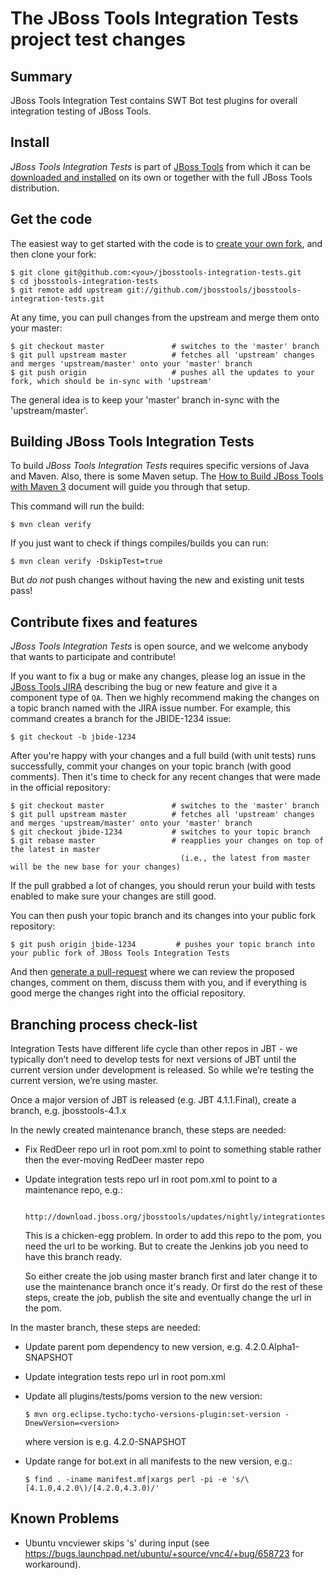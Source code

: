 # The JBoss Tools Integration Tests project test changes

## Summary

JBoss Tools Integration Test contains SWT Bot test plugins for overall integration testing of JBoss Tools. 

## Install

_JBoss Tools Integration Tests_ is part of [JBoss Tools](http://jboss.org/tools) from
which it can be [downloaded and installed](http://jboss.org/tools/download)
on its own or together with the full JBoss Tools distribution.

## Get the code

The easiest way to get started with the code is to [create your own fork](http://help.github.com/forking/), 
and then clone your fork:

    $ git clone git@github.com:<you>/jbosstools-integration-tests.git
    $ cd jbosstools-integration-tests
    $ git remote add upstream git://github.com/jbosstools/jbosstools-integration-tests.git
	
At any time, you can pull changes from the upstream and merge them onto your master:

    $ git checkout master               # switches to the 'master' branch
    $ git pull upstream master          # fetches all 'upstream' changes and merges 'upstream/master' onto your 'master' branch
    $ git push origin                   # pushes all the updates to your fork, which should be in-sync with 'upstream'

The general idea is to keep your 'master' branch in-sync with the
'upstream/master'.

## Building JBoss Tools Integration Tests

To build _JBoss Tools Integration Tests_ requires specific versions of Java and
Maven. Also, there is some Maven setup. The [How to Build JBoss Tools with Maven 3](https://community.jboss.org/wiki/HowToBuildJBossToolsWithMaven3)
document will guide you through that setup.

This command will run the build:

    $ mvn clean verify

If you just want to check if things compiles/builds you can run:

    $ mvn clean verify -DskipTest=true

But *do not* push changes without having the new and existing unit tests pass!
 
## Contribute fixes and features

_JBoss Tools Integration Tests_ is open source, and we welcome anybody that wants to
participate and contribute!

If you want to fix a bug or make any changes, please log an issue in
the [JBoss Tools JIRA](https://issues.jboss.org/browse/JBIDE)
describing the bug or new feature and give it a component type of
`QA`. Then we highly recommend making the changes on a
topic branch named with the JIRA issue number. For example, this
command creates a branch for the JBIDE-1234 issue:

	$ git checkout -b jbide-1234

After you're happy with your changes and a full build (with unit
tests) runs successfully, commit your changes on your topic branch
(with good comments). Then it's time to check for any recent changes
that were made in the official repository:

	$ git checkout master               # switches to the 'master' branch
	$ git pull upstream master          # fetches all 'upstream' changes and merges 'upstream/master' onto your 'master' branch
	$ git checkout jbide-1234           # switches to your topic branch
	$ git rebase master                 # reapplies your changes on top of the latest in master
	                                      (i.e., the latest from master will be the new base for your changes)

If the pull grabbed a lot of changes, you should rerun your build with
tests enabled to make sure your changes are still good.

You can then push your topic branch and its changes into your public fork repository:

	$ git push origin jbide-1234         # pushes your topic branch into your public fork of JBoss Tools Integration Tests

And then [generate a pull-request](http://help.github.com/pull-requests/) where we can
review the proposed changes, comment on them, discuss them with you,
and if everything is good merge the changes right into the official
repository.

## Branching process check-list

Integration Tests have different life cycle than other repos in JBT - we typically 
don’t need to develop tests for next versions of JBT until the current version under 
development is released. So while we’re testing the current version, we’re using master.

Once a major version of JBT is released (e.g. JBT 4.1.1.Final), create a branch, 
e.g. jbosstools-4.1.x

In the newly created maintenance branch, these steps are needed:

*   Fix RedDeer repo url in root pom.xml to point to something stable rather then the ever-moving RedDeer master repo

*   Update integration tests repo url in root pom.xml to point to a maintenance repo, e.g.:
    
         http://download.jboss.org/jbosstools/updates/nightly/integrationtests/4.1.kepler/
         
    This is a chicken-egg problem. In order to add this repo to the pom, you need the url
    to be working. But to create the Jenkins job you need to have this branch ready.
         
    So either create the job using master branch first and later change it to use
    the maintenance branch once it's ready. Or first do the rest of these steps,
    create the job, publish the site and eventually change the url in the pom.

In the master branch, these steps are needed:

*   Update parent pom dependency to new version, e.g. 4.2.0.Alpha1-SNAPSHOT

*   Update integration tests repo url in root pom.xml 

*   Update all plugins/tests/poms version to the new version:

        $ mvn org.eclipse.tycho:tycho-versions-plugin:set-version -DnewVersion=<version> 

    where version is e.g. 4.2.0-SNAPSHOT

*   Update range for bot.ext in all manifests to the new version, e.g.:

        $ find . -iname manifest.mf|xargs perl -pi -e 's/\[4.1.0,4.2.0\)/[4.2.0,4.3.0)/' 

## Known Problems 

*   Ubuntu vncviewer skips 's' during input (see https://bugs.launchpad.net/ubuntu/+source/vnc4/+bug/658723 for workaround).
